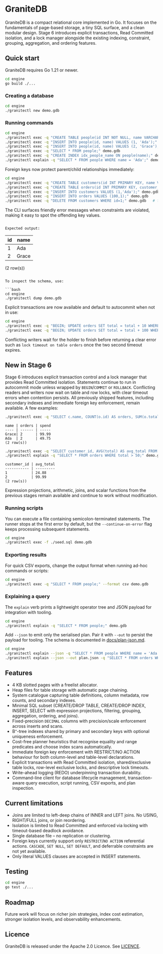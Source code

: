 # GraniteDB

GraniteDB is a compact relational core implemented in Go. It focuses on the fundamentals of page-based storage, a tiny SQL surface, and a clean modular design. Stage 6 introduces explicit transactions, Read Committed isolation, and a lock manager alongside the existing indexing, constraint, grouping, aggregation, and ordering features.

## Quick start

GraniteDB requires Go 1.21 or newer.

```bash
cd engine
go build ./...
```

### Creating a database

```bash
cd engine
./granitectl new demo.gdb
```

### Running commands

```bash
cd engine
./granitectl exec -q "CREATE TABLE people(id INT NOT NULL, name VARCHAR(50), PRIMARY KEY(id));" demo.gdb
./granitectl exec -q "INSERT INTO people(id, name) VALUES (1, 'Ada');" demo.gdb
./granitectl exec -q "INSERT INTO people(id, name) VALUES (2, 'Grace');" demo.gdb
./granitectl exec -q "SELECT * FROM people;" demo.gdb
./granitectl exec -q "CREATE INDEX idx_people_name ON people(name);" demo.gdb
./granitectl explain -q "SELECT * FROM people WHERE name = 'Ada';" demo.gdb
```

Foreign keys now protect parent/child relationships immediately:

```bash
cd engine
./granitectl exec -q "CREATE TABLE customers(id INT PRIMARY KEY, name VARCHAR(50));" demo.gdb
./granitectl exec -q "CREATE TABLE orders(id INT PRIMARY KEY, customer_id INT REFERENCES customers(id) ON DELETE RESTRICT ON UPDATE RESTRICT);" demo.gdb
./granitectl exec -q "INSERT INTO customers VALUES (1,'Ada');" demo.gdb
./granitectl exec -q "INSERT INTO orders VALUES (100,1);" demo.gdb
./granitectl exec -q "DELETE FROM customers WHERE id=1;" demo.gdb   # foreign key violation on "fk_orders_1": referenced by "orders" ...
```

The CLI surfaces friendly error messages when constraints are violated, making it easy to spot the offending key values.
```

Expected output:

```
id | name 
-- | -----
1  | Ada  
2  | Grace
(2 row(s))
```

To inspect the schema, use:

```bash
cd engine
./granitectl dump demo.gdb
```

Explicit transactions are now available and default to autocommit when not in use:

```bash
cd engine
./granitectl exec -q "BEGIN; UPDATE orders SET total = total + 10 WHERE id = 100; COMMIT;" demo.gdb
./granitectl exec -q "BEGIN; UPDATE orders SET total = total + 100 WHERE id = 100; ROLLBACK;" demo.gdb
```

Conflicting writers wait for the holder to finish before returning a clear error such as `lock timeout on table orders` once the two second timeout expires.

## New in Stage 6

Stage 6 introduces explicit transaction control and a lock manager that provides
Read Committed isolation. Statements continue to run in autocommit mode unless
wrapped by `BEGIN`/`COMMIT` or `ROLLBACK`. Conflicting readers and writers now
wait on table and row locks, with clear timeout errors when contention persists.
All previously shipped features, including secondary indexes and immediate
foreign key enforcement, remain available. A few examples:

```bash
./granitectl exec -q "SELECT c.name, COUNT(o.id) AS orders, SUM(o.total) AS spend FROM customers c LEFT JOIN orders o ON c.id=o.customer_id GROUP BY c.name HAVING SUM(o.total) IS NOT NULL ORDER BY spend DESC, c.name ASC;" demo.gdb
```

```
name | orders | spend
---- | ------ | -----
Grace| 2      | 99.99
Ada  | 2      | 49.75
(2 row(s))
```

```bash
./granitectl exec -q "SELECT customer_id, AVG(total) AS avg_total FROM orders GROUP BY customer_id ORDER BY customer_id;" demo.gdb
./granitectl explain -q "SELECT * FROM orders WHERE total > 50;" demo.gdb
```

```
customer_id | avg_total
----------- | ---------
1           | 24.88
2           | 99.99
(2 row(s))
```

Expression projections, arithmetic, joins, and scalar functions from the
previous stages remain available and continue to work without modification.

### Running scripts

You can execute a file containing semicolon-terminated statements. The runner stops at the first error by default, but the `--continue-on-error` flag keeps processing subsequent statements.

```bash
cd engine
./granitectl exec -f ./seed.sql demo.gdb
```

### Exporting results

For quick CSV exports, change the output format when running ad-hoc commands or scripts:

```bash
cd engine
./granitectl exec -q "SELECT * FROM people;" --format csv demo.gdb
```

### Explaining a query

The `explain` verb prints a lightweight operator tree and JSON payload for integration with tooling.

```bash
cd engine
./granitectl explain -q "SELECT * FROM people;" demo.gdb
```

Add `--json` to emit only the serialised plan. Pair it with `--out` to persist the payload for tooling. The schema is documented in [docs/plan-json.md](docs/plan-json.md).

```bash
cd engine
./granitectl explain --json -q "SELECT * FROM people WHERE name = 'Ada';" demo.gdb
./granitectl explain --json --out plan.json -q "SELECT * FROM orders WHERE total > 50 ORDER BY total LIMIT 1;" demo.gdb
```

## Features

* 4 KB slotted pages with a freelist allocator.
* Heap files for table storage with automatic page chaining.
* System catalogue capturing table definitions, column metadata, row counts, and secondary indexes.
* Minimal SQL subset (CREATE/DROP TABLE, CREATE/DROP INDEX, INSERT, SELECT with expression projections, filtering, grouping, aggregation, ordering, and joins).
* Fixed-precision `DECIMAL` columns with precision/scale enforcement across inserts and scans.
* B⁺-tree indexes shared by primary and secondary keys with optional uniqueness enforcement.
* Cost-free planner heuristics that recognise equality and range predicates and choose index scans automatically.
* Immediate foreign key enforcement with RESTRICT/NO ACTION behaviour for both column-level and table-level declarations.
* Explicit transactions with Read Committed isolation, shared/exclusive table locks, row-level exclusive locks, and descriptive lock timeouts.
* Write-ahead logging (REDO) underpinning transaction durability.
* Command-line client for database lifecycle management, transaction-aware query execution, script running, CSV exports, and plan inspection.

## Current limitations

* Joins are limited to left-deep chains of INNER and LEFT joins. No USING, RIGHT/FULL joins, or join reordering.
* Isolation is limited to Read Committed and enforced via locking with timeout-based deadlock avoidance.
* Single database file – no replication or clustering.
* Foreign keys currently support only `RESTRICT`/`NO ACTION` referential actions. `CASCADE`, `SET NULL`, `SET DEFAULT`, and deferrable constraints are not yet available.
* Only literal VALUES clauses are accepted in INSERT statements.

## Testing

```bash
cd engine
go test ./...
```

## Roadmap

Future work will focus on richer join strategies, index cost estimation,
stronger isolation levels, and observability enhancements.

## Licence

GraniteDB is released under the Apache 2.0 Licence. See [LICENCE](LICENSE).
